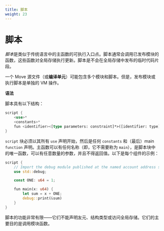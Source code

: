 ```yaml
---
title: 脚本
weight: 23
---
```


# 脚本

*脚本*是类似于传统语言中的主函数的可执行入口点。脚本通常会调用已发布模块的函数，这些函数对全局存储执行更新。脚本是不会在全局存储中发布的临时代码片段。

一个 Move 源文件（或**编译单元**）可能包含多个模块和脚本。但是，发布模块或执行脚本是单独的 VM 操作。

**语法**

脚本具有以下结构：

<!-- # Scripts

_Scripts_ are executable entrypoints similar to a `main` function in a conventional language. A script typically calls functions of a published module that perform updates to global storage. Scripts are ephemeral code snippets that are not published in global storage.

A Move source file (or **compilation unit**) may contain multiple modules and scripts. However, publishing a module or executing a script are separate VM operations.

**Syntax**

A script has the following structure: -->

```rust
script {
    <use>*
    <constants>*
    fun <identifier><[type parameters: constraint]*>([identifier: type]*) <function_body>
}
```

`script` 块必须以其所有 `use` 声明开始，然后是任何 `constants` 和（最后）main `function` 声明。主函数可以有任何名称（即，它不需要称为 `main`），是脚本块中的唯一函数，可以有任意数量的参数，并且不得返回值。以下是每个组件的示例：

<!-- A `script` block must start with all of its `use` declarations, followed by any `constants` and (finally) the main `function` declaration. The main function can have any name (i.e., it need not be called `main`), is the only function in a script block, can have any number of arguments, and must not return a value. Here is an example with each of these components: -->

```rust
script {
    // Import the debug module published at the named account address std.
    use std::debug;

    const ONE: u64 = 1;

    fun main(x: u64) {
        let sum = x + ONE;
        debug::print(&sum)
    }
}
```

脚本的功能非常有限——它们不能声明友元、结构类型或访问全局存储。它们的主要目的是调用模块函数。

<!-- Scripts have very limited power—they cannot declare friends, struct types or access global storage. Their primary purpose is to invoke module functions. -->
